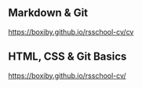 ## Markdown & Git
<https://boxiby.github.io/rsschool-cv/cv>

## HTML, CSS & Git Basics
<https://boxiby.github.io/rsschool-cv/>
